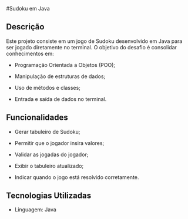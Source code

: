 #Sudoku em Java

## Descrição

Este projeto consiste em um jogo de Sudoku desenvolvido em Java para ser jogado diretamente no terminal. O objetivo do desafio é consolidar conhecimentos em:

- Programação Orientada a Objetos (POO);

- Manipulação de estruturas de dados;

- Uso de métodos e classes;

- Entrada e saída de dados no terminal.

## Funcionalidades

- Gerar tabuleiro de Sudoku;

- Permitir que o jogador insira valores;

- Validar as jogadas do jogador;

- Exibir o tabuleiro atualizado;

- Indicar quando o jogo está resolvido corretamente.

## Tecnologias Utilizadas

- Linguagem: Java

